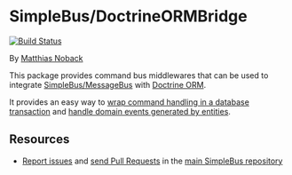 # SimpleBus/DoctrineORMBridge

[![Build Status](https://travis-ci.org/SimpleBus/DoctrineORMBridge.svg?branch=master)](https://travis-ci.org/SimpleBus/DoctrineORMBridge)

By [Matthias Noback](http://php-and-symfony.matthiasnoback.nl/)

This package provides command bus middlewares that can be used to integrate
[SimpleBus/MessageBus](https://github.com/SimpleBus/MessageBus) with [Doctrine
ORM](https://github.com/doctrine/doctrine2).

It provides an easy way to [wrap command handling in a database transaction](http://simplebus.github.io/DoctrineORMBridge/doc/transactions.html) and [handle domain events generated by entities](http://simplebus.github.io/DoctrineORMBridge/doc/domain_events.html).

Resources
---------

  * [Report issues](https://github.com/SimpleBus/SimpleBus/issues) and
    [send Pull Requests](https://github.com/SimpleBus/SimpleBus/pulls)
    in the [main SimpleBus repository](https://github.com/SimpleBus/SimpleBus)
